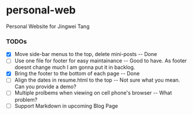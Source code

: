 # personal-web
Personal Website for Jingwei Tang

### TODOs ###
- [x] Move side-bar menus to the top, delete mini-posts -- Done
- [ ] Use one file for footer for easy maintainance -- Good to have. As footer doesnt change much I am gonna put it in backlog.
- [x] Bring the footer to the bottom of each page -- Done
- [ ] Align the dates in resume.html to the top -- Not sure what you mean. Can you provide a demo?
- [ ] Multiple prolbems when viewing on cell phone's browser -- What problem?
- [ ] Support Markdown in upcoming Blog Page
